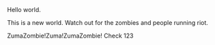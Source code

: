 Hello world.

This is a new world. Watch out for the zombies and people running riot.

ZumaZombie!Zuma!ZumaZombie!
Check 123
